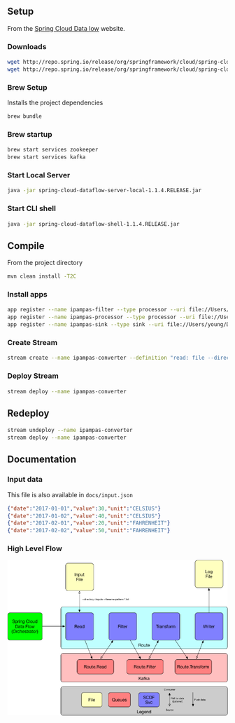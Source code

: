 ## Setup
From the [Spring Cloud Data low](http://cloud.spring.io/spring-cloud-dataflow/) website.

### Downloads
```bash
wget http://repo.spring.io/release/org/springframework/cloud/spring-cloud-dataflow-server-local/1.1.4.RELEASE/spring-cloud-dataflow-server-local-1.1.4.RELEASE.jar
wget http://repo.spring.io/release/org/springframework/cloud/spring-cloud-dataflow-shell/1.1.4.RELEASE/spring-cloud-dataflow-shell-1.1.4.RELEASE.jar
```

### Brew Setup
Installs the project dependencies
```bash
brew bundle
```

### Brew startup
```bash
brew start services zookeeper
brew start services kafka
```

### Start Local Server
```bash
java -jar spring-cloud-dataflow-server-local-1.1.4.RELEASE.jar
```

### Start CLI shell
```bash
java -jar spring-cloud-dataflow-shell-1.1.4.RELEASE.jar
```

## Compile
From the project directory
```bash
mvn clean install -T2C
```

### Install apps
```bash
app register --name ipampas-filter --type processor --uri file://Users/young/Desktop/ipampas/ipampas-spring-cloud-data-flow/ipampas-filter/target/ipampas-filter-0.0.1-SNAPSHOT.jar
app register --name ipampas-processor --type processor --uri file://Users/young/Desktop/ipampas/ipampas-spring-cloud-data-flow/ipampas-processor/target/ipampas-processor-0.0.1-SNAPSHOT.jar
app register --name ipampas-sink --type sink --uri file://Users/young/Desktop/ipampas/ipampas-spring-cloud-data-flow/ipampas-sink/target/ipampas-sink-0.0.1-SNAPSHOT.jar
```       


### Create Stream
```bash
stream create --name ipampas-converter --definition "read: file --directory=/Users/young/Downloads/inputs --filename-pattern=*.txt --mode=lines | filter: ipampas-filter | processor: ipampas-processor | sink: ipampas-sink"
```

### Deploy Stream
```bash
stream deploy --name ipampas-converter
```

## Redeploy
```bash
stream undeploy --name ipampas-converter
stream deploy --name ipampas-converter
```

## Documentation

### Input data
This file is also available in `docs/input.json`
```json
{"date":"2017-01-01","value":30,"unit":"CELSIUS"}
{"date":"2017-01-02","value":40,"unit":"CELSIUS"}
{"date":"2017-02-01","value":20,"unit":"FAHRENHEIT"}
{"date":"2017-02-02","value":50,"unit":"FAHRENHEIT"}
```

### High Level Flow
![High Level Flow](/docs/high-level-flow.png?raw=true)
